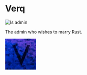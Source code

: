 # Verq

![Is admin](https://badgen.net/static/status/admin/blue?icon=discord)

The admin who wishes to marry Rust.

![pfp](../../assets/verq.png)

